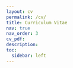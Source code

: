 ```yaml
---
layout: cv
permalink: /cv/
title: Curriculum Vitae
nav: true
nav_order: 3
cv_pdf: 
description: 
toc:
  sidebar: left
---
```

